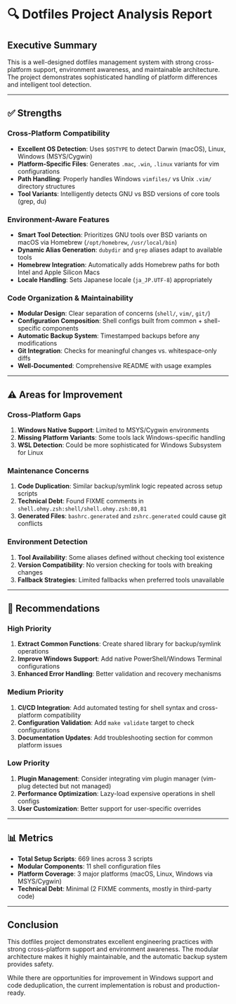 # 🔍 Dotfiles Project Analysis Report

## Executive Summary

This is a well-designed dotfiles management system with strong cross-platform support, environment awareness, and maintainable architecture. The project demonstrates sophisticated handling of platform differences and intelligent tool detection.

---

## ✅ Strengths

### Cross-Platform Compatibility
- **Excellent OS Detection**: Uses `$OSTYPE` to detect Darwin (macOS), Linux, Windows (MSYS/Cygwin)
- **Platform-Specific Files**: Generates `.mac`, `.win`, `.linux` variants for vim configurations
- **Path Handling**: Properly handles Windows `vimfiles/` vs Unix `.vim/` directory structures
- **Tool Variants**: Intelligently detects GNU vs BSD versions of core tools (grep, du)

### Environment-Aware Features
- **Smart Tool Detection**: Prioritizes GNU tools over BSD variants on macOS via Homebrew (`/opt/homebrew`, `/usr/local/bin`)
- **Dynamic Alias Generation**: `dubydir` and `grep` aliases adapt to available tools
- **Homebrew Integration**: Automatically adds Homebrew paths for both Intel and Apple Silicon Macs
- **Locale Handling**: Sets Japanese locale (`ja_JP.UTF-8`) appropriately

### Code Organization & Maintainability
- **Modular Design**: Clear separation of concerns (`shell/`, `vim/`, `git/`)
- **Configuration Composition**: Shell configs built from common + shell-specific components
- **Automatic Backup System**: Timestamped backups before any modifications
- **Git Integration**: Checks for meaningful changes vs. whitespace-only diffs
- **Well-Documented**: Comprehensive README with usage examples

---

## ⚠️ Areas for Improvement

### Cross-Platform Gaps
1. **Windows Native Support**: Limited to MSYS/Cygwin environments
2. **Missing Platform Variants**: Some tools lack Windows-specific handling
3. **WSL Detection**: Could be more sophisticated for Windows Subsystem for Linux

### Maintenance Concerns
1. **Code Duplication**: Similar backup/symlink logic repeated across setup scripts
2. **Technical Debt**: Found FIXME comments in `shell.ohmy.zsh:shell/shell.ohmy.zsh:80,81`
3. **Generated Files**: `bashrc.generated` and `zshrc.generated` could cause git conflicts

### Environment Detection
1. **Tool Availability**: Some aliases defined without checking tool existence
2. **Version Compatibility**: No version checking for tools with breaking changes
3. **Fallback Strategies**: Limited fallbacks when preferred tools unavailable

---

## 🔧 Recommendations

### High Priority
1. **Extract Common Functions**: Create shared library for backup/symlink operations
2. **Improve Windows Support**: Add native PowerShell/Windows Terminal configurations
3. **Enhanced Error Handling**: Better validation and recovery mechanisms

### Medium Priority
1. **CI/CD Integration**: Add automated testing for shell syntax and cross-platform compatibility
2. **Configuration Validation**: Add `make validate` target to check configurations
3. **Documentation Updates**: Add troubleshooting section for common platform issues

### Low Priority
1. **Plugin Management**: Consider integrating vim plugin manager (vim-plug detected but not managed)
2. **Performance Optimization**: Lazy-load expensive operations in shell configs
3. **User Customization**: Better support for user-specific overrides

---

## 📊 Metrics

- **Total Setup Scripts**: 669 lines across 3 scripts
- **Modular Components**: 11 shell configuration files
- **Platform Coverage**: 3 major platforms (macOS, Linux, Windows via MSYS/Cygwin)
- **Technical Debt**: Minimal (2 FIXME comments, mostly in third-party code)

---

## Conclusion

This dotfiles project demonstrates excellent engineering practices with strong cross-platform support and environment awareness. The modular architecture makes it highly maintainable, and the automatic backup system provides safety.

While there are opportunities for improvement in Windows support and code deduplication, the current implementation is robust and production-ready.